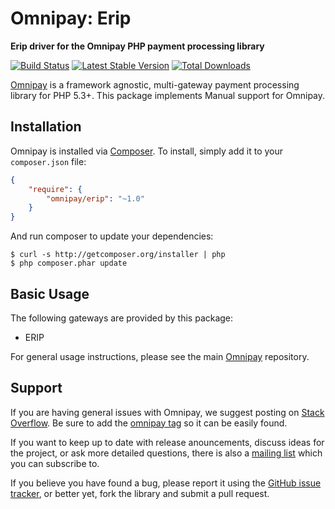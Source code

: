 # Omnipay: Erip

**Erip driver for the Omnipay PHP payment processing library**

[![Build Status](https://travis-ci.org/thephpleague/omnipay-manual.png?branch=master)](https://travis-ci.org/thephpleague/omnipay-manual)
[![Latest Stable Version](https://poser.pugx.org/omnipay/manual/version.png)](https://packagist.org/packages/omnipay/manual)
[![Total Downloads](https://poser.pugx.org/omnipay/manual/d/total.png)](https://packagist.org/packages/omnipay/manual)

[Omnipay](https://github.com/thephpleague/omnipay) is a framework agnostic, multi-gateway payment
processing library for PHP 5.3+. This package implements Manual support for Omnipay.

## Installation

Omnipay is installed via [Composer](http://getcomposer.org/). To install, simply add it
to your `composer.json` file:

```json
{
    "require": {
        "omnipay/erip": "~1.0"
    }
}
```

And run composer to update your dependencies:

    $ curl -s http://getcomposer.org/installer | php
    $ php composer.phar update

## Basic Usage

The following gateways are provided by this package:

* ERIP

For general usage instructions, please see the main [Omnipay](https://github.com/thephpleague/omnipay)
repository.

## Support

If you are having general issues with Omnipay, we suggest posting on
[Stack Overflow](http://stackoverflow.com/). Be sure to add the
[omnipay tag](http://stackoverflow.com/questions/tagged/omnipay) so it can be easily found.

If you want to keep up to date with release anouncements, discuss ideas for the project,
or ask more detailed questions, there is also a [mailing list](https://groups.google.com/forum/#!forum/omnipay) which
you can subscribe to.

If you believe you have found a bug, please report it using the [GitHub issue tracker](https://github.com/thephpleague/omnipay-manual/issues),
or better yet, fork the library and submit a pull request.
